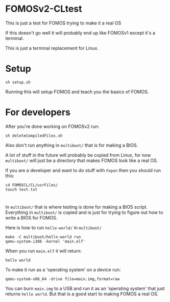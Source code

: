 # FOMOSv2-CLtest

This is just a test for FOMOS trying to make it a real OS

If this doesn't go well it will probably end up like FOMOSv1 except it's a terminal.

This is just a terminal replacement for Linux.

# Setup
```shell script
sh setup.sh
```

Running this will setup FOMOS and teach you the basics of FOMOS.

#
# For developers

After you're done working on FOMOSv2 run:

```shell script
sh deleteCompiledFiles.sh
```

Also don't run anything in ```multiboot/``` that is for making a BIOS.

A lot of stuff in the future will probably be copied from Linux, for now ```multiboot/``` will just be a directory that 
makes FOMOS look like a real OS.


If you are a developer and want to do stuff with ```Fopen``` then you should run this:
```shell script
cd FOMOSCL/CL/usrFiles/
touch test.txt
```

#
In ```multiboot/``` that is where testing is done for making a BIOS script. Everything in ```multiboot/``` is copied and is just for trying to figure out how to write a BIOS for FOMOS.


Here is how to run ```hello-world/``` in ```multiboot/```

```shell script
make -C multiboot/hello-world run
qemu-system-i386 -kernel 'main.elf'
```

When you run ```main.elf``` it will return:
```shell script
hello world
``` 

To make it run as a 'operating system' on a device run:
```shell script
qemu-system-x86_64 -drive file=main.img,format=raw
```

You can burn ```main.img``` to a USB and run it as an 'operating system' that just returns ```hello world```. But that is a good start to making FOMOS a real OS.
